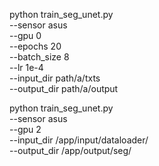 python train_seg_unet.py \
  --sensor asus \
  --gpu 0 \
  --epochs 20 \
  --batch_size 8 \
  --lr 1e-4 \
  --input_dir path/a/txts \
  --output_dir path/a/output


python train_seg_unet.py \
  --sensor asus \
  --gpu 2 \
  --input_dir /app/input/dataloader/ \
  --output_dir /app/output/seg/